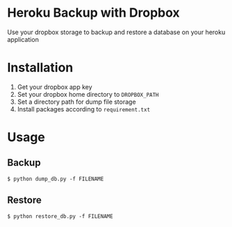 # Heroku Backup with Dropbox
Use your dropbox storage to backup and restore a database on your heroku application

# Installation
1. Get your dropbox app key
2. Set your dropbox home directory to `DROPBOX_PATH`
3. Set a directory path for dump file storage
4. Install packages according to  `requirement.txt`

# Usage
## Backup
 `$ python dump_db.py -f FILENAME`
## Restore
 `$ python restore_db.py -f FILENAME`
